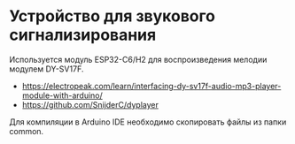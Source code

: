 # Устройство для звукового сигнализирования

Используется модуль ESP32-C6/H2 для воспроизведения мелодии модулем DY-SV17F.

- https://electropeak.com/learn/interfacing-dy-sv17f-audio-mp3-player-module-with-arduino/
- https://github.com/SnijderC/dyplayer

Для компиляции в Arduino IDE необходимо скопировать файлы из папки common. 
